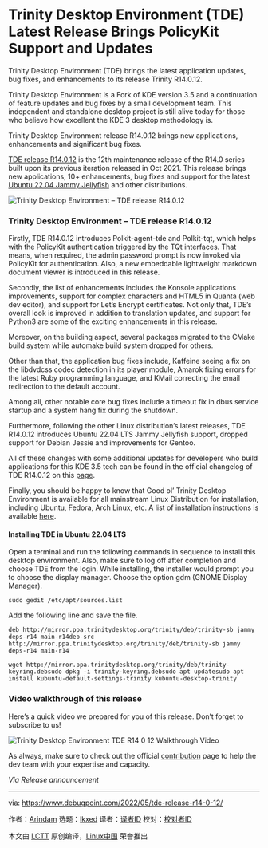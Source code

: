 [#]: subject: "Trinity Desktop Environment (TDE) Latest Release Brings PolicyKit Support and Updates"
[#]: via: "https://www.debugpoint.com/2022/05/tde-release-r14-0-12/"
[#]: author: "Arindam https://www.debugpoint.com/author/admin1/"
[#]: collector: "lkxed"
[#]: translator: " "
[#]: reviewer: " "
[#]: publisher: " "
[#]: url: " "

Trinity Desktop Environment (TDE) Latest Release Brings PolicyKit Support and Updates
======
Trinity Desktop Environment (TDE) brings the latest application updates, bug fixes, and enhancements to its release Trinity R14.0.12.

Trinity Desktop Environment is a Fork of KDE version 3.5 and a continuation of feature updates and bug fixes by a small development team. This independent and standalone desktop project is still alive today for those who believe how excellent the KDE 3 desktop methodology is.

Trinity Desktop Environment release R14.0.12 brings new applications, enhancements and significant bug fixes.

[TDE release R14.0.12][1] is the 12th maintenance release of the R14.0 series built upon its previous iteration released in Oct 2021. This release brings new applications, 10+ enhancements, bug fixes and support for the latest [Ubuntu 22.04 Jammy Jellyfish][2] and other distributions.

![Trinity Desktop Environment – TDE release R14.0.12][3]

### Trinity Desktop Environment – TDE release R14.0.12

Firstly, TDE R14.0.12 introduces Polkit-agent-tde and Polkit-tqt, which helps with the PolicyKit authentication triggered by the TQt interfaces. That means, when required, the admin password prompt is now invoked via PolicyKit for authentication. Also, a new embeddable lightweight markdown document viewer is introduced in this release.

Secondly, the list of enhancements includes the Konsole applications improvements, support for complex characters and HTML5 in Quanta (web dev editor), and support for Let’s Encrypt certificates. Not only that, TDE’s overall look is improved in addition to translation updates, and support for Python3 are some of the exciting enhancements in this release.

Moreover, on the building aspect, several packages migrated to the CMake build system while automake build system dropped for others.

Other than that, the application bug fixes include, Kaffeine seeing a fix on the libdvdcss codec detection in its player module, Amarok fixing errors for the latest Ruby programming language, and KMail correcting the email redirection to the default account.

Among all, other notable core bug fixes include a timeout fix in dbus service startup and a system hang fix during the shutdown.

Furthermore, following the other Linux distribution’s latest releases, TDE R14.0.12 introduces Ubuntu 22.04 LTS Jammy Jellyfish support, dropped support for Debian Jessie and improvements for Gentoo.

All of these changes with some additional updates for developers who build applications for this KDE 3.5 tech can be found in the official changelog of TDE R14.0.12 on this [page][4].

Finally, you should be happy to know that Good ol’ Trinity Desktop Environment is available for all mainstream Linux Distribution for installation, including Ubuntu, Fedora, Arch Linux, etc. A list of installation instructions is available [here][5].

#### Installing TDE in Ubuntu 22.04 LTS

Open a terminal and run the following commands in sequence to install this desktop environment. Also, make sure to log off after completion and choose TDE from the login. While installing, the installer would prompt you to choose the display manager. Choose the option gdm (GNOME Display Manager).

```
sudo gedit /etc/apt/sources.list
```

Add the following line and save the file.

```
deb http://mirror.ppa.trinitydesktop.org/trinity/deb/trinity-sb jammy deps-r14 main-r14deb-src http://mirror.ppa.trinitydesktop.org/trinity/deb/trinity-sb jammy deps-r14 main-r14
```

```
wget http://mirror.ppa.trinitydesktop.org/trinity/deb/trinity-keyring.debsudo dpkg -i trinity-keyring.debsudo apt updatesudo apt install kubuntu-default-settings-trinity kubuntu-desktop-trinity
```

### Video walkthrough of this release

Here’s a quick video we prepared for you of this release. Don’t forget to subscribe to us!

![Trinity Desktop Environment TDE R14 0 12 Walkthrough Video][6]

As always, make sure to check out the official [contribution][7] page to help the dev team with your expertise and capacity.

*Via Release announcement*

--------------------------------------------------------------------------------

via: https://www.debugpoint.com/2022/05/tde-release-r14-0-12/

作者：[Arindam][a]
选题：[lkxed][b]
译者：[译者ID](https://github.com/译者ID)
校对：[校对者ID](https://github.com/校对者ID)

本文由 [LCTT](https://github.com/LCTT/TranslateProject) 原创编译，[Linux中国](https://linux.cn/) 荣誉推出

[a]: https://www.debugpoint.com/author/admin1/
[b]: https://github.com/lkxed
[1]: https://wiki.trinitydesktop.org/Release_Notes_For_R14.0.12
[2]: https://www.debugpoint.com/2022/04/ubuntu-studio-22-04-lts/
[3]: https://www.debugpoint.com/wp-content/uploads/2022/05/Trinity-Desktop-Environment-TDE-release-R14.0.12.jpg
[4]: https://wiki.trinitydesktop.org/Release_Notes_For_R14.0.12
[5]: https://wiki.trinitydesktop.org/Category:Installation
[6]: https://youtu.be/qoGylRyAJEo
[7]: https://www.trinitydesktop.org/helpwanted.php
